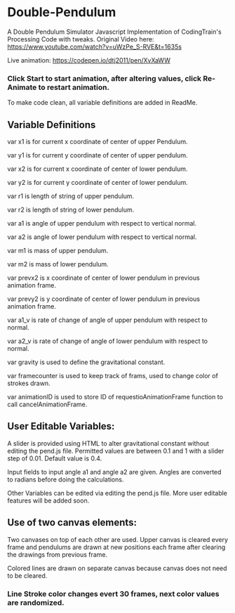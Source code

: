 # Double-Pendulum
A Double Pendulum Simulator
Javascript Implementation of CodingTrain's Processing Code with tweaks.
Original Video here: https://www.youtube.com/watch?v=uWzPe_S-RVE&t=1635s

Live animation: https://codepen.io/dtj2011/pen/XvXaWW

### Click Start to start animation, after altering values, click Re-Animate to restart animation.

To make code clean, all variable definitions are added in ReadMe.

## Variable Definitions
var x1 is for current x coordinate of center of upper Pendulum.   

var y1 is for current y coordinate of center of upper pendulum.  

var x2 is for current x coordinate of center of lower pendulum.   

var y2 is for current y coordinate of center of lower pendulum.  

var r1 is length of string of upper pendulum.  

var r2 is length of string of lower pendulum.  

var a1 is angle of upper pendulum with respect to vertical normal.

var a2 is angle of lower pendulum with respect to vertical normal.

var m1 is mass of upper pendulum. 

var m2 is mass of lower pendulum.  

var prevx2 is x coordinate of center of lower pendulum in previous animation frame. 

var prevy2 is y coordinate of center of lower pendulum in previous animation frame. 

var a1_v is rate of change of angle of upper pendulum with respect to normal.

var a2_v is rate of change of angle of lower pendulum with respect to normal.

var gravity is used to define the gravitational constant.

var framecounter is used to keep track of frams, used to change color of strokes drawn.

var animationID is used to store ID of requestioAnimationFrame function to call cancelAnimationFrame.

## User Editable Variables:

A slider is provided using HTML to alter gravitational constant without editing the pend.js file. Permitted values are between 0.1 and 1 with a slider step of 0.01. Default value is 0.4.

Input fields to input angle a1 and angle a2 are given. Angles are converted to radians before doing the calculations.


Other Variables can be edited via editing the pend.js file. More user editable features will be added soon.


## Use of two canvas elements:

Two canvases on top of each other are used. Upper canvas is cleared every frame and pendulums are drawn at new positions each frame after clearing the drawings from previous frame.

Colored lines are drawn on separate canvas because canvas does not need to be cleared.

### Line Stroke color changes evert 30 frames, next color values are randomized.
